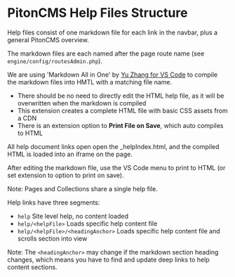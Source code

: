 # PitonCMS Help Files Structure

Help files consist of one markdown file for each link in the navbar, plus a general PitonCMS overview.

The markdown files are each named after the page route name (see `engine/config/routesAdmin.php`).

We are using 'Markdown All in One' by [Yu Zhang for VS Code](https://github.com/yzhang-gh/vscode-markdown) to compile the markdown files into HMTL with a matching file name.
* There should be no need to directly edit the HTML help file, as it will be overwritten when the markdown is compiled
* This extension creates a complete HTML file with basic CSS assets from a CDN
* There is an extension option to **Print File on Save**, which auto compiles to HTML

All help document links open open the _helpIndex.html, and the compiled HTML is loaded into an iframe on the page.

After editing the markdown file, use the VS Code menu to print to HTML (or set extension to option to print on save).

Note: Pages and Collections share a single help file.

Help links have three segments:
* `help` Site level help, no content loaded
* `help/<helpFile>` Loads specific help content file
* `help/<helpFile>/<headingAnchor>` Loads specific help content file and scrolls section into view

Note: The `<headingAnchor>` may change if the markdown section heading changes, which means you have to find and update deep links to help content sections.
